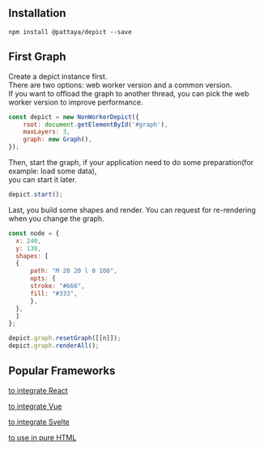 ## Installation

`npm install @pattaya/depict --save`

## First Graph

Create a depict instance first.  
There are two options: web worker version and a common version.  
If you want to offload the graph to another thread, you can pick the web worker version to improve performance.  

```js
const depict = new NonWorkerDepict({
    root: document.getElementById('#graph'),
    maxLayers: 3,
    graph: new Graph(),
});
```

Then, start the graph, if your application need to do some preparation(for example: load some data),  
you can start it later.

```js
depict.start();
```

Last, you build some shapes and render.
You can request for re-rendering when you change the graph.

```js
const node = {
  x: 240,
  y: 130,
  shapes: [
  {
      path: "M 20 20 l 0 100",
      opts: {
      stroke: "#666",
      fill: "#333",
      },
  },
  ]
};

depict.graph.resetGraph([[n]]);
depict.graph.renderAll();
```

## Popular Frameworks

[to integrate React](/#/intergration/react)

[to integrate Vue](/#/intergration/vue)

[to integrate Svelte](/#/intergration/svelte)

[to use in pure HTML](/#/intergration/vanilla)
